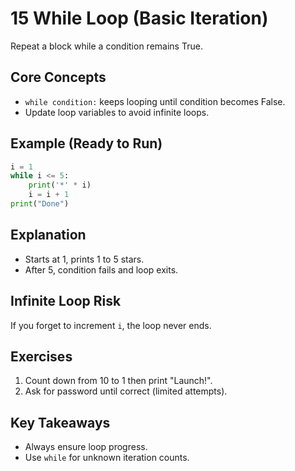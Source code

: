 # 15 While Loop (Basic Iteration)

Repeat a block while a condition remains True.

## Core Concepts
- `while condition:` keeps looping until condition becomes False.
- Update loop variables to avoid infinite loops.

## Example (Ready to Run)
```python
i = 1
while i <= 5:
    print('*' * i)
    i = i + 1
print("Done")
```

## Explanation
- Starts at 1, prints 1 to 5 stars.
- After 5, condition fails and loop exits.

## Infinite Loop Risk
If you forget to increment `i`, the loop never ends.

## Exercises
1. Count down from 10 to 1 then print "Launch!".
2. Ask for password until correct (limited attempts).

## Key Takeaways
- Always ensure loop progress.
- Use `while` for unknown iteration counts.
